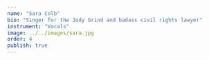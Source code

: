 ```yaml
---
name: "Sara Colb"
bio: "Singer for the Jody Grind and badass civil rights lawyer"
instrument: "Vocals"
image: ../../images/sara.jpg
order: 4
publish: true
---
```


